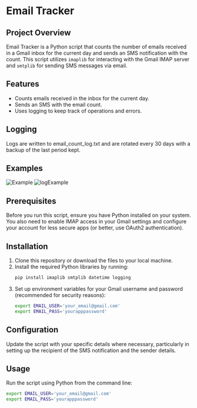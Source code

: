 # Email Tracker

## Project Overview
Email Tracker is a Python script that counts the number of emails received in a Gmail inbox for the current day and sends an SMS notification with the count. This script utilizes `imaplib` for interacting with the Gmail IMAP server and `smtplib` for sending SMS messages via email.

## Features
- Counts emails received in the inbox for the current day.
- Sends an SMS with the email count.
- Uses logging to keep track of operations and errors.

## Logging
Logs are written to email_count_log.txt and are rotated every 30 days with a backup of the last period kept.


## Examples
![Example](https://i.imgur.com/9XnHSnV.jpeg)
![logExample](https://i.imgur.com/kBp8rRB.png)

## Prerequisites
Before you run this script, ensure you have Python installed on your system. You also need to enable IMAP access in your Gmail settings and configure your account for less secure apps (or better, use OAuth2 authentication).

## Installation
1. Clone this repository or download the files to your local machine.
2. Install the required Python libraries by running:
   ```bash
   pip install imaplib smtplib datetime logging
3. Set up environment variables for your Gmail username and password (recommended for security reasons):
   ```bash
   export EMAIL_USER='your_email@gmail.com'
   export EMAIL_PASS='yourapppassword'
   
## Configuration
Update the script with your specific details where necessary, particularly in setting up the recipient of the SMS notification and the sender details.

## Usage
Run the script using Python from the command line:
   ```bash
   export EMAIL_USER='your_email@gmail.com'
   export EMAIL_PASS='yourapppassword'
